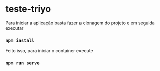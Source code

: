 # teste-triyo

Para iniciar a aplicação basta fazer a clonagem do projeto e em seguida executar

### `npm install`

Feito isso, para iniciar o container execute

### `npm run serve`
